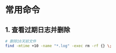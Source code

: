 # 常用命令



## 1. 查看过期日志并删除

```bash
# 删除10天前文件
find -mtime +10 -name "*.log" -exec rm -rf {} \;


```

